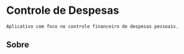 # Controle de Despesas

    Aplicativo com foco no controle financeiro de despesas pessoais.

## Sobre


